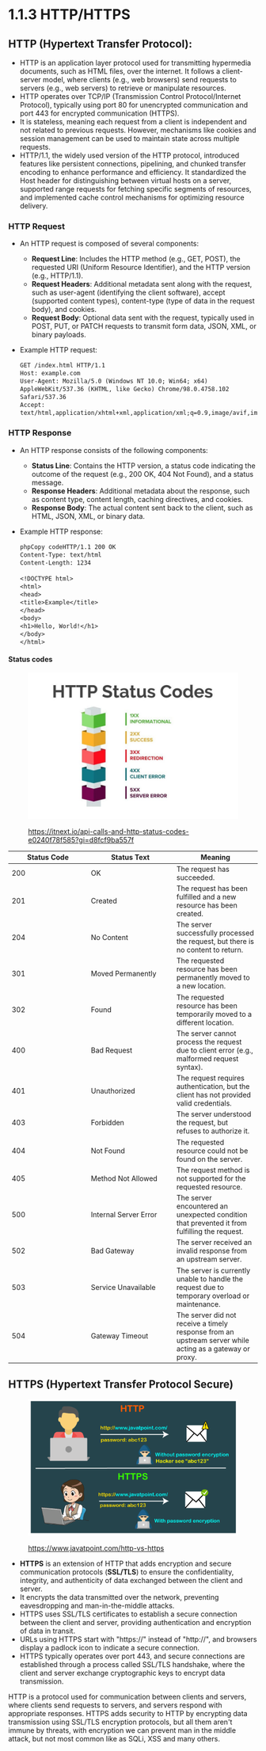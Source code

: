 # 1.1.3 HTTP/HTTPS

## **HTTP (Hypertext Transfer Protocol)**:

* HTTP is an application layer protocol used for transmitting hypermedia documents, such as HTML files, over the internet. It follows a client-server model, where clients (e.g., web browsers) send requests to servers (e.g., web servers) to retrieve or manipulate resources.
* HTTP operates over TCP/IP (Transmission Control Protocol/Internet Protocol), typically using port 80 for unencrypted communication and port 443 for encrypted communication (HTTPS).
* It is stateless, meaning each request from a client is independent and not related to previous requests. However, mechanisms like cookies and session management can be used to maintain state across multiple requests.
* HTTP/1.1, the widely used version of the HTTP protocol, introduced features like persistent connections, pipelining, and chunked transfer encoding to enhance performance and efficiency. It standardized the Host header for distinguishing between virtual hosts on a server, supported range requests for fetching specific segments of resources, and implemented cache control mechanisms for optimizing resource delivery.

### **HTTP Request**

* An HTTP request is composed of several components:
  * **Request Line**: Includes the HTTP method (e.g., GET, POST), the requested URI (Uniform Resource Identifier), and the HTTP version (e.g., HTTP/1.1).
  * **Request Headers**: Additional metadata sent along with the request, such as user-agent (identifying the client software), accept (supported content types), content-type (type of data in the request body), and cookies.
  * **Request Body**: Optional data sent with the request, typically used in POST, PUT, or PATCH requests to transmit form data, JSON, XML, or binary payloads.
*   Example HTTP request:

    ```http
    GET /index.html HTTP/1.1
    Host: example.com
    User-Agent: Mozilla/5.0 (Windows NT 10.0; Win64; x64) AppleWebKit/537.36 (KHTML, like Gecko) Chrome/98.0.4758.102 Safari/537.36
    Accept: text/html,application/xhtml+xml,application/xml;q=0.9,image/avif,image/webp,image/apng,*/*;q=0.8
    ```

### **HTTP Response**

* An HTTP response consists of the following components:
  * **Status Line**: Contains the HTTP version, a status code indicating the outcome of the request (e.g., 200 OK, 404 Not Found), and a status message.
  * **Response Headers**: Additional metadata about the response, such as content type, content length, caching directives, and cookies.
  * **Response Body**: The actual content sent back to the client, such as HTML, JSON, XML, or binary data.
*   Example HTTP response:

    ```http
    phpCopy codeHTTP/1.1 200 OK
    Content-Type: text/html
    Content-Length: 1234

    <!DOCTYPE html>
    <html>
    <head>
    <title>Example</title>
    </head>
    <body>
    <h1>Hello, World!</h1>
    </body>
    </html>
    ```

#### **Status codes**

<figure><img src="../../../.gitbook/assets/image (50).png" alt=""><figcaption><p><a href="https://itnext.io/api-calls-and-http-status-codes-e0240f78f585?gi=d8fcf9ba557f">https://itnext.io/api-calls-and-http-status-codes-e0240f78f585?gi=d8fcf9ba557f</a></p></figcaption></figure>

<table><thead><tr><th width="146">Status Code</th><th width="159">Status Text</th><th>Meaning</th></tr></thead><tbody><tr><td>200</td><td>OK</td><td>The request has succeeded.</td></tr><tr><td>201</td><td>Created</td><td>The request has been fulfilled and a new resource has been created.</td></tr><tr><td>204</td><td>No Content</td><td>The server successfully processed the request, but there is no content to return.</td></tr><tr><td>301</td><td>Moved Permanently</td><td>The requested resource has been permanently moved to a new location.</td></tr><tr><td>302</td><td>Found</td><td>The requested resource has been temporarily moved to a different location.</td></tr><tr><td>400</td><td>Bad Request</td><td>The server cannot process the request due to client error (e.g., malformed request syntax).</td></tr><tr><td>401</td><td>Unauthorized</td><td>The request requires authentication, but the client has not provided valid credentials.</td></tr><tr><td>403</td><td>Forbidden</td><td>The server understood the request, but refuses to authorize it.</td></tr><tr><td>404</td><td>Not Found</td><td>The requested resource could not be found on the server.</td></tr><tr><td>405</td><td>Method Not Allowed</td><td>The request method is not supported for the requested resource.</td></tr><tr><td>500</td><td>Internal Server Error</td><td>The server encountered an unexpected condition that prevented it from fulfilling the request.</td></tr><tr><td>502</td><td>Bad Gateway</td><td>The server received an invalid response from an upstream server.</td></tr><tr><td>503</td><td>Service Unavailable</td><td>The server is currently unable to handle the request due to temporary overload or maintenance.</td></tr><tr><td>504</td><td>Gateway Timeout</td><td>The server did not receive a timely response from an upstream server while acting as a gateway or proxy.</td></tr></tbody></table>

## **HTTPS (Hypertext Transfer Protocol Secure)**

<figure><img src="../../../.gitbook/assets/image (49).png" alt=""><figcaption><p><a href="https://www.javatpoint.com/http-vs-https">https://www.javatpoint.com/http-vs-https</a></p></figcaption></figure>

* **HTTPS** is an extension of HTTP that adds encryption and secure communication protocols (**SSL/TLS**) to ensure the confidentiality, integrity, and authenticity of data exchanged between the client and server.
* It encrypts the data transmitted over the network, preventing eavesdropping and man-in-the-middle attacks.
* HTTPS uses SSL/TLS certificates to establish a secure connection between the client and server, providing authentication and encryption of data in transit.
* URLs using HTTPS start with "https://" instead of "http://", and browsers display a padlock icon to indicate a secure connection.
* HTTPS typically operates over port 443, and secure connections are established through a process called SSL/TLS handshake, where the client and server exchange cryptographic keys to encrypt data transmission.

HTTP is a protocol used for communication between clients and servers, where clients send requests to servers, and servers respond with appropriate responses. HTTPS adds security to HTTP by encrypting data transmission using SSL/TLS encryption protocols, but all them aren't immune by threats, with encryption we can prevent man in the middle attack, but not most common like as SQLi, XSS and many others.
